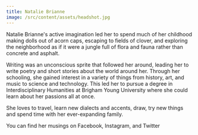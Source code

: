 ```yaml
---
title: Natalie Brianne
image: /src/content/assets/headshot.jpg
---
```

Natalie Brianne's active imagination led her to spend much of her childhood making dolls out of acorn caps, escaping to fields of clover, and exploring the neighborhood as if it were a jungle full of flora and fauna rather than concrete and asphalt.

Writing was an unconscious sprite that followed her around, leading her to write poetry and short stories about the world around her. Through her schooling, she gained interest in a variety of things from history, art, and music to science and technology. This led her to pursue a degree in Interdisciplinary Humanities at Brigham Young University where she could learn about her passions all at once.

She loves to travel, learn new dialects and accents, draw, try new things and spend time with her ever-expanding family.

You can find her musings on Facebook, Instagram, and Twitter